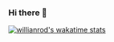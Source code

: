 ### Hi there 👋

<!--
**ZLenon/ZLenon** is a ✨ _special_ ✨ repository because its `README.md` (this file) appears on your GitHub profile.

Here are some ideas to get you started:

- 🔭 I’m currently working on ...
- 🌱 I’m currently learning ...
- 👯 I’m looking to collaborate on ...
- 🤔 I’m looking for help with ...
- 💬 Ask me about ...
- 📫 How to reach me: ...
- 😄 Pronouns: ...
- ⚡ Fun fact: ...
-->

[![willianrod's wakatime stats](https://github-readme-stats.vercel.app/api/wakatime?username=Wakatime)](https://github.com/anuraghazra/github-readme-stats)
